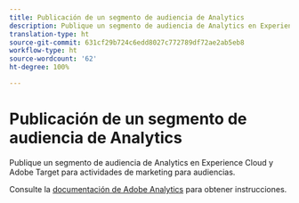 ```yaml
---
title: Publicación de un segmento de audiencia de Analytics
description: Publique un segmento de audiencia de Analytics en Experience Cloud y Adobe Target para actividades de marketing para audiencias.
translation-type: ht
source-git-commit: 631cf29b724c6edd8027c772789df72ae2ab5eb8
workflow-type: ht
source-wordcount: '62'
ht-degree: 100%

---
```



# Publicación de un segmento de audiencia de Analytics

Publique un segmento de audiencia de Analytics en Experience Cloud y Adobe Target para actividades de marketing para audiencias.

Consulte la [documentación de Adobe Analytics](https://docs.adobe.com/content/help/es-ES/analytics/components/segmentation/segmentation-workflow/seg-publish.html) para obtener instrucciones.
